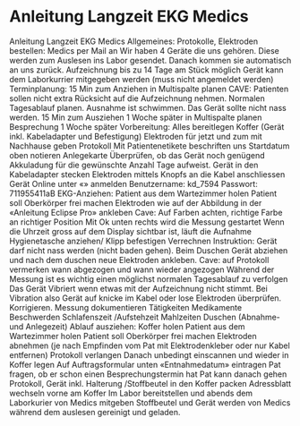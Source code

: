 # Anleitung Langzeit EKG Medics

Anleitung Langzeit EKG Medics
Allgemeines:
Protokolle, Elektroden bestellen: Medics per Mail an
Wir haben 4 Geräte die uns gehören. Diese werden zum Auslesen ins Labor gesendet. Danach kommen sie automatisch an uns zurück.
Aufzeichnung bis zu 14 Tage am Stück möglich
Gerät kann dem Laborkurrier mitgegeben werden (muss nicht angemeldet werden)
Terminplanung:
15 Min zum Anziehen in Multispalte planen
CAVE: Patienten sollen nicht extra Rücksicht auf die Aufzeichnung nehmen. Normalen Tagesablauf planen. Ausnahme ist schwimmen. Das Gerät sollte nicht nass werden.
15 Min zum Ausziehen 1 Woche später in Multispalte planen
Besprechung 1 Woche später
Vorbereitung:
Alles bereitlegen
Koffer (Gerät inkl. Kabeladapter und Befestigung)
Elektroden für jetzt und zum mit Nachhause geben
Protokoll  Mit Patientenetikete beschriften uns Startdatum oben notieren
Anlegekarte
Überprüfen, ob das Gerät noch genügend Akkuladung für die gewünschte Anzahl Tage aufweist.
Gerät in den Kabeladapter stecken
Elektroden mittels Knopfs an die Kabel anschliessen
Gerät Online unter «» anmelden
Benutzername: kd_7594  Passwort: 711955411aB
EKG-Anziehen:
Patient aus dem Wartezimmer holen
Patient soll Oberkörper frei machen
Elektroden wie auf der Abbildung in der «Anleitung Eclipse Pro» ankleben
Cave: Auf Farben achten, richtige Farbe an richtiger Position
Mit Ok unten rechts wird die Messung gestartet
Wenn die Uhrzeit gross auf dem Display sichtbar ist, läuft die Aufnahme
Hygienetasche anziehen/ Klipp befestigen
Verrechnen
Instruktion:
Gerät darf nicht nass werden (nicht baden gehen). Beim Duschen Gerät abziehen und nach dem duschen neue Elektroden ankleben.
Cave: auf Protokoll vermerken wann abgezogen und wann wieder angezogen
Während der Messung ist es wichtig einen möglichst normalen Tagesablauf zu verfolgen
Das Gerät Vibriert wenn etwas mit der Aufzeichnung nicht stimmt. Bei Vibration also Gerät auf knicke im Kabel oder lose Elektroden überprüfen. Korrigieren.
Messung dokumentieren
Tätigkeiten
Medikamente
Beschwerden
Schlafenszeit /Aufstehzeit
Mahlzeiten
Duschen (Abnahme- und Anlegezeit)
Ablauf ausziehen:
Koffer holen
Patient aus dem Wartezimmer holen
Patient soll Oberkörper frei machen
Elektroden abnehmen (je nach Empfinden vom Pat mit Elektrodenkleber oder nur Kabel entfernen)
Protokoll verlangen  Danach unbedingt einscannen und wieder in Koffer legen
Auf Auftragsformular unten «Entnahmedatum» eintragen
Pat fragen, ob er schon einen Besprechungstermin hat
Pat kann danach gehen
Protokoll, Gerät inkl. Halterung /Stoffbeutel in den Koffer packen
Adressblatt wechseln vorne am Koffer
Im Labor bereitstellen und abends dem Laborkurier von Medics mitgeben
Stoffbeutel und Gerät werden von Medics während dem auslesen gereinigt und geladen.